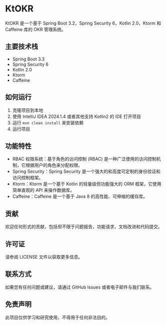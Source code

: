 # KtOKR

KtOKR 是一个基于 Spring Boot 3.2，Spring Security 6，Kotlin 2.0，Ktorm 和 Caffeine 库的 OKR 管理系统。

## 主要技术栈

- Spring Boot 3.3
- Spring Security 6
- Kotlin 2.0
- Ktorm
- Caffeine

## 如何运行

1. 克隆项目到本地
2. 使用 IntelliJ IDEA 2024.1.4 或者其他支持 Kotlin2 的 IDE 打开项目
3. 运行 `mvn clean install` 来安装依赖
4. 运行项目

## 功能特性

- RBAC 权限系统：基于角色的访问控制 (RBAC) 是一种广泛使用的访问控制机制，它根据用户的角色来分配权限。
- Spring Security：Spring Security 是一个强大的和高度可定制的身份验证和访问控制框架。
- Ktorm：Ktorm 是一个基于 Kotlin 的轻量级但功能强大的 ORM 框架，它使用简单直观的 API 来操作数据库。
- Caffeine：Caffeine 是一个基于 Java 8 的高性能、可伸缩的缓存库。

## 贡献

欢迎任何形式的贡献，包括但不限于问题报告，功能请求，文档改进和代码提交。

## 许可证

请参阅 LICENSE 文件以获取更多信息。

## 联系方式

如果您有任何问题或建议，请通过 GitHub Issues 或者电子邮件与我们联系。

## 免责声明

此项目仅供学习和研究使用，不得用于任何非法目的。